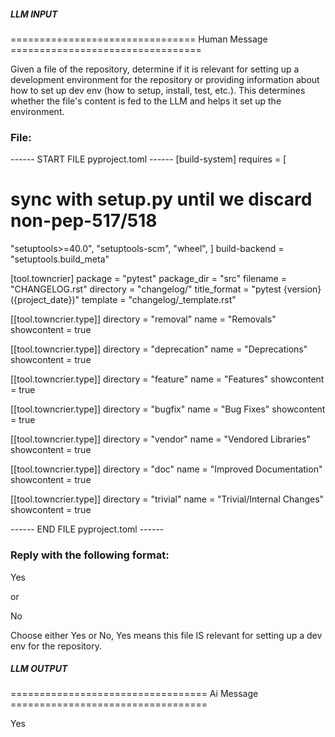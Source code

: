 ##### LLM INPUT #####
================================ Human Message =================================

Given a file of the repository, determine if it is relevant for setting up a development environment for the repository or providing information about how to set up dev env (how to setup, install, test, etc.). This determines whether the file's content is fed to the LLM and helps it set up the environment.

### File:
------ START FILE pyproject.toml ------
[build-system]
requires = [
  # sync with setup.py until we discard non-pep-517/518
  "setuptools>=40.0",
  "setuptools-scm",
  "wheel",
]
build-backend = "setuptools.build_meta"

[tool.towncrier]
package = "pytest"
package_dir = "src"
filename = "CHANGELOG.rst"
directory = "changelog/"
title_format = "pytest {version} ({project_date})"
template = "changelog/_template.rst"

  [[tool.towncrier.type]]
  directory = "removal"
  name = "Removals"
  showcontent = true

  [[tool.towncrier.type]]
  directory = "deprecation"
  name = "Deprecations"
  showcontent = true

  [[tool.towncrier.type]]
  directory = "feature"
  name = "Features"
  showcontent = true

  [[tool.towncrier.type]]
  directory = "bugfix"
  name = "Bug Fixes"
  showcontent = true

  [[tool.towncrier.type]]
  directory = "vendor"
  name = "Vendored Libraries"
  showcontent = true

  [[tool.towncrier.type]]
  directory = "doc"
  name = "Improved Documentation"
  showcontent = true

  [[tool.towncrier.type]]
  directory = "trivial"
  name = "Trivial/Internal Changes"
  showcontent = true

------ END FILE pyproject.toml ------

### Reply with the following format:

<rel>Yes</rel>

or

<rel>No</rel>

Choose either Yes or No, Yes means this file IS relevant for setting up a dev env for the repository.

##### LLM OUTPUT #####
================================== Ai Message ==================================

<rel>Yes</rel>